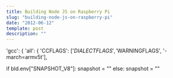 ```yaml
---
title: Building Node JS on Raspberry Pi
slug: "building-node-js-on-raspberry-pi"
date: "2012-06-12"
template: post
description: ""
---
```

'gcc': {
    'all': {
      'CCFLAGS':      ['$DIALECTFLAGS', '$WARNINGFLAGS', '-march=armv5t'],

if bld.env["SNAPSHOT_V8"]:
    snapshot = ""
  else:
    snapshot = ""
